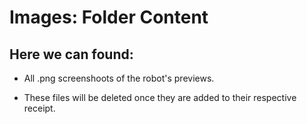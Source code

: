 # Images: Folder Content

## Here we can found:

* All .png screenshoots of the robot's previews.

* These files will be deleted once they are added to their respective receipt. 